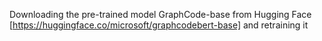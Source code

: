 Downloading the pre-trained model GraphCode-base from Hugging Face [https://huggingface.co/microsoft/graphcodebert-base] and retraining it
